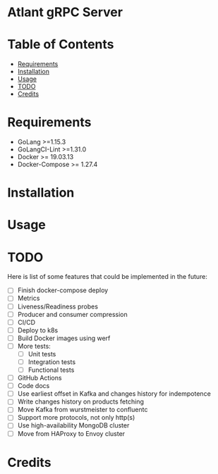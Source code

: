 Atlant gRPC Server
=================

<!-- place short description here -->

<!-- place badges here -->

# Table of Contents

- [Requirements](#requirements)
- [Installation](#installation)
- [Usage](#usage)
- [TODO](#todo)
- [Credits](#credits)

# Requirements

- GoLang >=1.15.3
- GoLangCI-Lint >=1.31.0
- Docker >= 19.03.13
- Docker-Compose >= 1.27.4

# Installation

<!-- place your text here -->

# Usage

<!-- place your text here -->

# TODO

Here is list of some features that could be implemented in the future:

- [ ] Finish docker-compose deploy
- [ ] Metrics
- [ ] Liveness/Readiness probes
- [ ] Producer and consumer compression
- [ ] CI/CD
- [ ] Deploy to k8s
- [ ] Build Docker images using werf
- [ ] More tests:
    - [ ] Unit tests
    - [ ] Integration tests
    - [ ] Functional tests
- [ ] GitHub Actions
- [ ] Code docs
- [ ] Use earliest offset in Kafka and changes history for indempotence
- [ ] Write changes history on products fetching
- [ ] Move Kafka from wurstmeister to confluentc
- [ ] Support more protocols, not only http(s)
- [ ] Use high-availability MongoDB cluster
- [ ] Move from HAProxy to Envoy cluster

# Credits

<!-- place your text here -->

